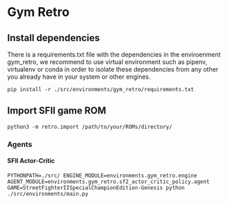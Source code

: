 Gym Retro
===

## Install dependencies

There is a requirements.txt file with the dependencies in the enviroenment gym_retro, we recommend to use virtual environment such as pipenv, virtualenv or conda in order to isolate these dependencies from any other you already have in your system or other engines.

```
pip install -r ./src/environments/gym_retro/requirements.txt
```

## Import SFII game ROM

```
python3 -m retro.import /path/to/your/ROMs/directory/
```

### Agents

#### SFII Actor-Critic

```
PYTHONPATH=./src/ ENGINE_MODULE=environments.gym_retro.engine AGENT_MODULE=environments.gym_retro.sf2_actor_critic_policy.agent GAME=StreetFighterIISpecialChampionEdition-Genesis python ./src/environments/main.py
```
